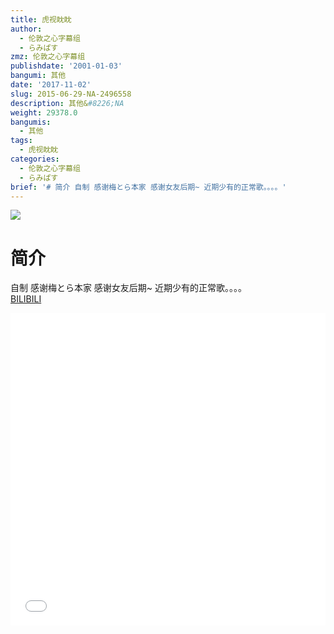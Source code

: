 ```yaml
---
title: 虎视眈眈
author:
  - 伦敦之心字幕组
  - らみぱす
zmz: 伦敦之心字幕组
publishdate: '2001-01-03'
bangumi: 其他
date: '2017-11-02'
slug: 2015-06-29-NA-2496558
description: 其他&#8226;NA
weight: 29378.0
bangumis:
  - 其他
tags:
  - 虎视眈眈
categories:
  - 伦敦之心字幕组
  - らみぱす
brief: '# 简介 自制 感谢梅とら本家 感谢女友后期~ 近期少有的正常歌。。。。'
---
```

![](https://i.imgur.com/QoF1Kjj.png)
# 简介  
自制 感谢梅とら本家 感谢女友后期~    近期少有的正常歌。。。。    
  [BILIBILI](https://www.bilibili.com/video/av2496558/)

<div class="vcontainer">  <iframe class='video' src="//www.bilibili.com/blackboard/player.html?aid=2496558" width="100%" height="500" frameborder="0" allowfullscreen="allowfullscreen"></iframe></div>

